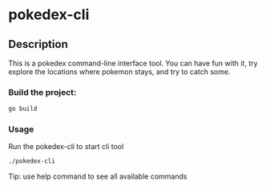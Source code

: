 # pokedex-cli

## Description

This is a pokedex command-line interface tool. You can have fun with it, try explore the locations where pokemon stays, and try to catch some.

### Build the project:

```zsh
go build
```

### Usage

Run the pokedex-cli to start cli tool

```zsh
./pokedex-cli
```
Tip: use help command to see all available commands
